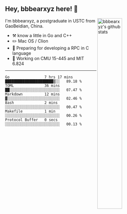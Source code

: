 ## Hey, bbbearxyz here! :wave:

<img align="right" alt="bbbearxyz's github stats" width="40%" src="https://github-readme-stats.vercel.app/api?username=bbbearxyz&show_icons=true">

I'm bbbearxyz, a postgraduate in USTC from GaoBeidian, China.

-   :hammer_and_pick:    know a little in Go and C++
-   :pencil2: Mac OS / Clion
-   :seedling: Preparing for developing a RPC in C language 
-   :thinking: Working on CMU 15-445 and MIT 6.824
---
<!--START_SECTION:waka-->

```text
Go                7 hrs 17 mins   ██████████████████████▒░░   89.18 %
TOML              36 mins         ██░░░░░░░░░░░░░░░░░░░░░░░   07.47 %
Markdown          12 mins         ▓░░░░░░░░░░░░░░░░░░░░░░░░   02.46 %
Bash              2 mins          ░░░░░░░░░░░░░░░░░░░░░░░░░   00.47 %
Makefile          1 min           ░░░░░░░░░░░░░░░░░░░░░░░░░   00.26 %
Protocol Buffer   0 secs          ░░░░░░░░░░░░░░░░░░░░░░░░░   00.13 %
```

<!--END_SECTION:waka-->
